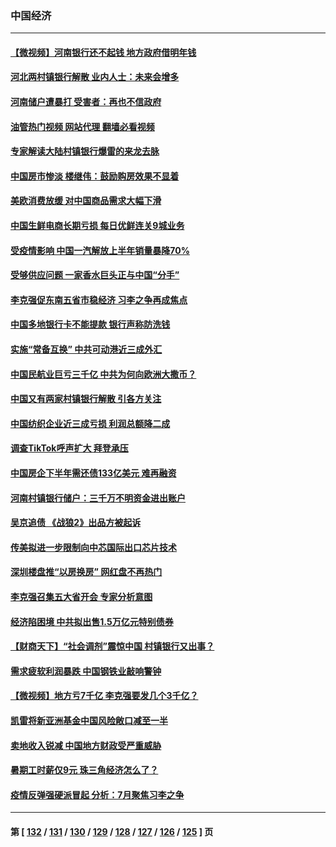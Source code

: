 ### 中国经济
---
#### [【微视频】河南银行还不起钱 地方政府借明年钱](../../pages/ncid283/n13778575.md?07121245) 
#### [河北两村镇银行解散 业内人士：未来会增多](../../pages/ncid283/n13778467.md?07121245) 
#### [河南储户遭暴打 受害者：再也不信政府](../../pages/ncid283/n13778457.md?07121245) 
#### [油管热门视频 网站代理 翻墙必看视频](http://209.222.30.114:81/youtube.html?07121245)
#### [专家解读大陆村镇银行爆雷的来龙去脉](../../pages/ncid283/n13778412.md?07121245) 
#### [中国房市惨淡 楼继伟：鼓励购房效果不显着](../../pages/ncid283/n13778374.md?07121245) 
#### [美欧消费放缓 对中国商品需求大幅下滑](../../pages/ncid283/n13778291.md?07121245) 
#### [中国生鲜电商长期亏损 每日优鲜连关9城业务](../../pages/ncid283/n13777951.md?07121245) 
#### [受疫情影响 中国一汽解放上半年销量暴降70%](../../pages/ncid283/n13777835.md?07121245) 
#### [受够供应问题 一家香水巨头正与中国“分手”](../../pages/ncid283/n13777894.md?07121245) 
#### [李克强促东南五省市稳经济 习李之争再成焦点](../../pages/ncid283/n13777753.md?07121245) 
#### [中国多地银行卡不能提款 银行声称防洗钱](../../pages/ncid283/n13777471.md?07121245) 
#### [实施“常备互换” 中共可动港近三成外汇](../../pages/ncid283/n13777440.md?07121245) 
#### [中国民航业巨亏三千亿 中共为何向欧洲大撒币？](../../pages/ncid283/n13777343.md?07121245) 
#### [中国又有两家村镇银行解散 引各方关注](../../pages/ncid283/n13777317.md?07121245) 
#### [中国纺织企业近三成亏损 利润总额降二成](../../pages/ncid283/n13777266.md?07121245) 
#### [调查TikTok呼声扩大 拜登承压](../../pages/ncid283/n13777106.md?07121245) 
#### [中国房企下半年需还债133亿美元 难再融资](../../pages/ncid283/n13776986.md?07121245) 
#### [河南村镇银行储户：三千万不明资金进出账户](../../pages/ncid283/n13776876.md?07121245) 
#### [吴京追债 《战狼2》出品方被起诉](../../pages/ncid283/n13776671.md?07121245) 
#### [传美拟进一步限制向中芯国际出口芯片技术](../../pages/ncid283/n13776630.md?07121245) 
#### [深圳楼盘推“以房换房” 网红盘不再热门](../../pages/ncid283/n13776157.md?07121245) 
#### [李克强召集五大省开会 专家分析意图](../../pages/ncid283/n13776215.md?07121245) 
#### [经济陷困境 中共拟出售1.5万亿元特别债券](../../pages/ncid283/n13776080.md?07121245) 
#### [【财商天下】“社会调剂”震惊中国 村镇银行又出事？](../../pages/ncid283/n13775860.md?07121245) 
#### [需求疲软利润暴跌 中国钢铁业敲响警钟](../../pages/ncid283/n13775851.md?07121245) 
#### [【微视频】地方亏7千亿 李克强要发几个3千亿？](../../pages/ncid283/n13775772.md?07121245) 
#### [凯雷将新亚洲基金中国风险敞口减至一半](../../pages/ncid283/n13775841.md?07121245) 
#### [卖地收入锐减 中国地方财政受严重威胁](../../pages/ncid283/n13775526.md?07121245) 
#### [暑期工时薪仅9元 珠三角经济怎么了？](../../pages/ncid283/n13775457.md?07121245) 
#### [疫情反弹强硬派冒起 分析：7月聚焦习李之争](../../pages/ncid283/n13775277.md?07121245) 

---
#### 第 [ [132](./132.md?07121245) / [131](./131.md?07121245) / [130](./130.md?07121245) / [129](./129.md?07121245) / [128](./128.md?07121245) / [127](./127.md?07121245) / [126](./126.md?07121245) / [125](./125.md?07121245) ] 页
